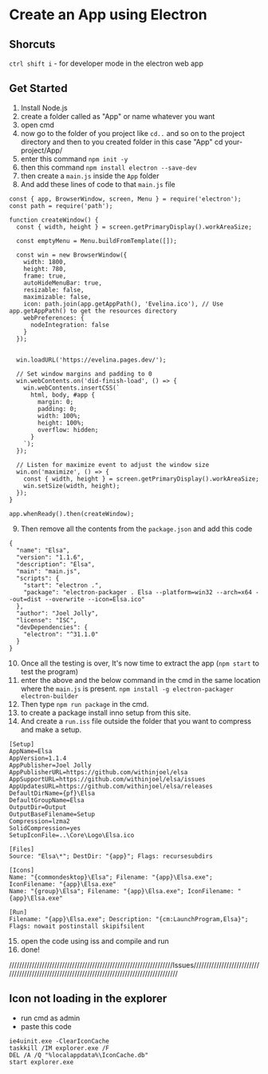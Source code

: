 # Create an App using Electron 

## Shorcuts
`ctrl shift i` - for developer mode in the electron web app

## Get Started
1. Install Node.js
2. create a folder called as "App" or name whatever you want
3. open cmd
4. now go to the folder of you project like `cd..` and so on to the project directory and then to you created folder in this case "App"
cd your-project/App/
5. enter this command `npm init -y`
6. then this command `npm install electron --save-dev`
7. then create a `main.js` inside the `App` folder
8. And add these lines of code to that `main.js` file
```
const { app, BrowserWindow, screen, Menu } = require('electron');
const path = require('path');

function createWindow() {
  const { width, height } = screen.getPrimaryDisplay().workAreaSize;

  const emptyMenu = Menu.buildFromTemplate([]);

  const win = new BrowserWindow({
    width: 1800,
    height: 780,
    frame: true,
    autoHideMenuBar: true,
    resizable: false,
    maximizable: false,
    icon: path.join(app.getAppPath(), 'Evelina.ico'), // Use app.getAppPath() to get the resources directory
    webPreferences: {
      nodeIntegration: false
    }
  });
  

  win.loadURL('https://evelina.pages.dev/');

  // Set window margins and padding to 0
  win.webContents.on('did-finish-load', () => {
    win.webContents.insertCSS(`
      html, body, #app {
        margin: 0;
        padding: 0;
        width: 100%;
        height: 100%;
        overflow: hidden;
      }
    `);
  });

  // Listen for maximize event to adjust the window size
  win.on('maximize', () => {
    const { width, height } = screen.getPrimaryDisplay().workAreaSize;
    win.setSize(width, height);
  });
}

app.whenReady().then(createWindow);
```
9. Then remove all the contents from the `package.json` and add this code 
```
{
  "name": "Elsa",
  "version": "1.1.6",
  "description": "Elsa",
  "main": "main.js",
  "scripts": {
    "start": "electron .",
    "package": "electron-packager . Elsa --platform=win32 --arch=x64 --out=dist --overwrite --icon=Elsa.ico"
  },
  "author": "Joel Jolly",
  "license": "ISC",
  "devDependencies": {
    "electron": "^31.1.0"
  }
}
```
10. Once all the testing is over, It's now time to extract the app (`npm start` to test the program)
11. enter the above and the below command in the cmd in the same location where the `main.js` is present.
`npm install -g electron-packager electron-builder`
12. Then type `npm run package` in the cmd.
13. to create a package install inno setup from this site.
14. And create a `run.iss` file outside the folder that you want to compress and make a setup.
```
[Setup]
AppName=Elsa
AppVersion=1.1.4
AppPublisher=Joel Jolly
AppPublisherURL=https://github.com/withinjoel/elsa
AppSupportURL=https://github.com/withinjoel/elsa/issues
AppUpdatesURL=https://github.com/withinjoel/elsa/releases
DefaultDirName={pf}\Elsa
DefaultGroupName=Elsa
OutputDir=Output
OutputBaseFilename=Setup
Compression=lzma2
SolidCompression=yes
SetupIconFile=..\Core\Logo\Elsa.ico

[Files]
Source: "Elsa\*"; DestDir: "{app}"; Flags: recursesubdirs

[Icons]
Name: "{commondesktop}\Elsa"; Filename: "{app}\Elsa.exe"; IconFilename: "{app}\Elsa.exe"
Name: "{group}\Elsa"; Filename: "{app}\Elsa.exe"; IconFilename: "{app}\Elsa.exe"

[Run]
Filename: "{app}\Elsa.exe"; Description: "{cm:LaunchProgram,Elsa}"; Flags: nowait postinstall skipifsilent
```
15. open the code using iss and compile and run 
16. done!

/////////////////////////////////////////////////////////////////Issues/////////////////////////////////////////////////////////////////////////////////////////////
## Icon not loading in the explorer
* run cmd as admin
* paste this code 
```
ie4uinit.exe -ClearIconCache
taskkill /IM explorer.exe /F
DEL /A /Q "%localappdata%\IconCache.db"
start explorer.exe
```
